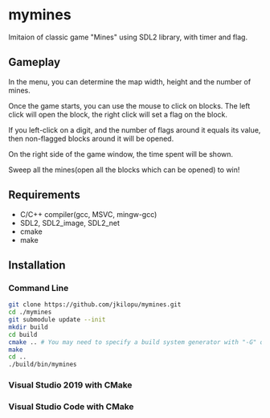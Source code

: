 # mymines

Imitaion of classic game "Mines" using SDL2 library, with timer and flag.

## Gameplay

In the menu, you can determine the map width, height and the number of mines.

Once the game starts, you can use the mouse to click on blocks. The left click will open the block, the right click will set a flag on the block.

If you left-click on a digit, and the number of flags around it equals its value, then non-flagged blocks around it will be opened. 

On the right side of the game window, the time spent will be shown.

Sweep all the mines(open all the blocks which can be opened) to win!

## Requirements

* C/C++ compiler(gcc, MSVC, mingw-gcc)
* SDL2, SDL2_image, SDL2_net
* cmake
* make

## Installation

### Command Line
``` bash
git clone https://github.com/jkilopu/mymines.git 
cd ./mymines
git submodule update --init
mkdir build
cd build
cmake .. # You may need to specify a build system generator with "-G" option
make
cd ..
./build/bin/mymines
```

### Visual Studio 2019 with CMake

### Visual Studio Code with CMake
